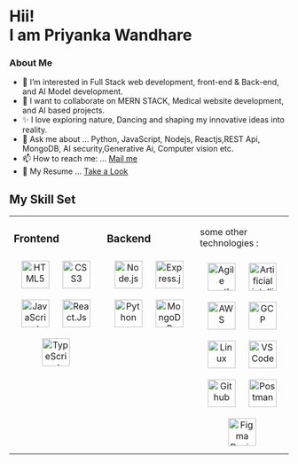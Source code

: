 
<h1> Hii! <br>
  I am Priyanka Wandhare 
</h1>
<h3>About Me</h3>

- 👀 I’m interested in Full Stack web development, front-end & Back-end, and AI Model development.
- 💞️ I want to collaborate on MERN STACK, Medical website development, and AI based projects.
- ✨ I love exploring nature, Dancing and shaping my innovative ideas into reality.
- 💬 Ask me about ... Python, JavaScript, Nodejs, Reactjs,REST Api, MongoDB, AI security,Generative Ai, Computer vision etc.
- 📫 How to reach me: ... <a href="mailto:priyankawandhare1006@gmail.com">Mail me</a>
- 📃 My Resume ... <a href="https://drive.google.com/drive/u/0/my-drive">Take a Look</a>
  

## My Skill Set  
<table><tr><td valign="top" width="33%">


### Frontend  
<div align="center">
<img style="margin: 10px" src="https://profilinator.rishav.dev/skills-assets/html5-original-wordmark.svg" alt="HTML5" height="50" />  
<img style="margin: 10px" src="https://profilinator.rishav.dev/skills-assets/css3-original-wordmark.svg" alt="CSS3" height="50" />    
<img style="margin: 10px" src="https://profilinator.rishav.dev/skills-assets/javascript-original.svg" alt="JavaScript" height="50" />  
<img style="margin: 10px" src="https://profilinator.rishav.dev/skills-assets/react-original-wordmark.svg" alt="React.Js" height="50" /> 
<img style="margin: 10px" src="https://profilinator.rishav.dev/skills-assets/typescript-original.svg" alt="TypeScript" height="50" /> 
</div>

</td><td valign="top" width="33%">



### Backend  
<div align="center">  
<img style="margin: 10px" src="https://profilinator.rishav.dev/skills-assets/nodejs-original-wordmark.svg" alt="Node.js" height="50" />   
<img style="margin: 10px" src="https://profilinator.rishav.dev/skills-assets/express.js-original-wordmark.svg" alt="Express.js" height="50" />   
<img style="margin: 10px" src="https://profilinator.rishav.dev/skills-assets/python-original.svg" alt="Python" height="50" />  
<img style="margin: 10px" src="https://profilinator.rishav.dev/skills-assets/mongodb-original-wordmark.svg" alt="MongoDB" height="50" />  
</div>

</td><td valign="top" width="33%">


some other technologies :
<div align="center">  
<img style="margin: 10px" src="https://profilinator.rishav.dev/skills-assets/agile-methodologies-original-wordmark.svg" alt="Agile methodology" height="50" />  
<img style="margin: 10px" src="https://profilinator.rishav.dev/skills-assets/artificialintelligence-original-wordmark.svg" alt="Artificial intelligence" height="50" />
<img style="margin: 10px" src="https://profilinator.rishav.dev/skills-assets/amazonwebservices-original-wordmark.svg" alt="AWS" height="50" />  
<img style="margin: 10px" src="https://profilinator.rishav.dev/skills-assets/google_cloud-icon.svg" alt="GCP" height="50" />  
<img style="margin: 10px" src="https://profilinator.rishav.dev/skills-assets/linux-original.svg" alt="Linux" height="50" />  
<img style="margin: 10px" src="https://profilinator.rishav.dev/skills-assets/visual-studio-code-original-wordmark.svg" alt="VS Code" height="50" />    
<img style="margin: 10px" src="https://profilinator.rishav.dev/skills-assets/github-scm-icon.svg" alt="Github" height="50" />  
<img style="margin: 10px" src="https://profilinator.rishav.dev/skills-assets/postman-original-wordmark.svg" alt="Postman" height="50" />    
<img style="margin: 10px" src="https://profilinator.rishav.dev/skills-assets/figma-original.svg" alt="Figma Design" height="50" />  
 
</div>

</td></tr></table>  



























